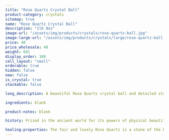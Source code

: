 ```yaml
---
title: "Rose Quartz Crystal Ball"
product-category: crystals
sitemap: true
name: "Rose Quartz Crystal Ball"
description: "1lb 8oz"
image-url: "/assets/img/products/crystals/rose-quartz-ball.jpg"
image-large-url: "/assets/img/products/crystals/large/rose-quartz-ball.jpg"
price: 40
price_wholesale: 40
weight: 681
display_order: 108
cell_layout: "small"
orderable: true
hidden: false
new: false
is_crystal: true
stackable: false

long_description: A beautiful Rose Quartz crystal ball and detailed stand. This piece was so hard to let go of! Boasting a gentle, baby pink essence and unique detail. Each view of this crystal ball is different and with the help of some sunlight, you will find countless rainbows. This particular specimen carries a high vibration of comfort and love that you can feel as soon as you pick it up.

ingredients: blank

product-notes: blank

history: Prized in the ancient world for its powers of physical beautification, facial masks of Rose Quartz have been recovered from Egyptian tombs, thought by the Egyptians and Romans to clear the complexion and prevent wrinkles. It was also a stone honoured by the Tibetan and Oriental cultures, and continues to be one of the major carving stones of China.

healing-properties: The fair and lovely Rose Quartz is a stone of the heart, the crystal of unconditional love. It carries a soft feminine energy of compassion, peace, tenderness, healing, nourishment and comfort. It speaks directly to the Heart Chakra, dissolving emotional wounds, fears and resentments, and circulates a Divine loving energy throughout the entire aura. Reawakening the heart to its own innate love, it provides a deep sense of personal fulfillment and contentment, allowing one the capacity to truly give and receive love from others. The perfect stone for empaths or those struggling with letting go emotional trauma.
---
```

